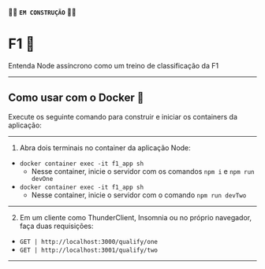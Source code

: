 🧱🧱 **``EM CONSTRUÇÃO``** 🧱🧱

# F1 🏁
Entenda Node assíncrono como um treino de classificação da F1

---
## Como usar com o Docker 🐳
Execute os seguinte comando para construir e iniciar os containers da aplicação:

---
1. Abra dois terminais no container da aplicação Node:
- ``docker container exec -it f1_app sh``
  - Nesse container, inicie o servidor com os comandos ``npm i`` e `npm run devOne`
- ``docker container exec -it f1_app sh``
  - Nesse container, inicie o servidor com o comando `npm run devTwo`
---
2. Em um cliente como ThunderClient, Insomnia ou no próprio navegador, faça duas requisições:
- `GET | http://localhost:3000/qualify/one`
- `GET | http://localhost:3001/qualify/two`
---